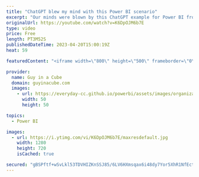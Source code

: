```yaml
---
title: "ChatGPT blew my mind with this Power BI scenario"
excerpt: "Our minds were blown by this ChatGPT example for Power BI from our friends Stephanie Bruno and Shannon Lindsay! Use ChatGPT to help get you pointed in the right direction and with a faster solution.  Power BI datasets CI/CD (the easy-ish way) https://data-witches.com/2023/03/31/power-bi-datasets-ci-cd-the-easy-ish-way/"
originalUrl: https://youtube.com/watch?v=K6DpOJM6b7E
type: video
price: Free
length: PT3M52S
publishedDateTime: 2023-04-20T15:00:19Z
heat: 59

featuredContent: "<iframe width=\"800\" height=\"500\" frameborder=\"0\" src=\"https://www.youtube.com/embed/K6DpOJM6b7E\" allow=\"accelerometer; autoplay; encrypted-media; gyroscope; picture-in-picture\" allowfullscreen></iframe>"

provider:
  name: Guy in a Cube
  domain: guyinacube.com
  images:
    - url: https://everyday-cc.github.io/powerbi/assets/images/organizations/guyinacube.com-50x50.jpg
      width: 50
      height: 50

topics:
  - Power BI

images:
  - url: https://i.ytimg.com/vi/K6DpOJM6b7E/maxresdefault.jpg
    width: 1280
    height: 720
    isCached: true

secured: "gBSPftf+wSvLkl53TDVHIZKnSSJ85/6LV6HXmsqax6i48dy7Yor5XhR1NfEct34Qk3K5lViaz8FnLXnqqw7JVGP0/y9wkzPUey+AVsLWZ0h6aezeTElnVulTHYqdPvtk8/fVweHvsmk+DrlqK2wjvIvntr0fpq3xDgpBJWxQcDat9PY6PJd1lSeIVImYgryxuByCG+x7TGC1G6zN0986kKk/D30m7uxLFh81+3ljG5t3jozAZnbMOBH8a9cnFDb0YHzJ5D3NHFVV9jrMIwvDAfAV9wnBPApYl3xvjTq3A5dWyBGC8FflkyISEKCNmoRsrvXoYuMnye4VGmvM4dPrd8BQ8c0hUb2ffoJ0Fjm+hD4OztHVUMRNrmOerx27mYubV/eV8vr23qlgczX2e03jEo+YEBp40HQWtkL1sufPsQE=;LwCoYVpKkKitodwnHgoE7Q=="
---
```


